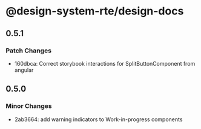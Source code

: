 # @design-system-rte/design-docs

## 0.5.1

### Patch Changes

- 160dbca: Correct storybook interactions for SplitButtonComponent from angular

## 0.5.0

### Minor Changes

- 2ab3664: add warning indicators to Work-in-progress components
